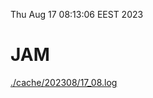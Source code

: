 Thu Aug 17 08:13:06 EEST 2023
# JAM
<a href='./cache/202308/17_08.log'>./cache/202308/17_08.log</a>

